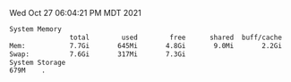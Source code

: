 Wed Oct 27 06:04:21 PM MDT 2021
```bash
System Memory
               total        used        free      shared  buff/cache   available
Mem:           7.7Gi       645Mi       4.8Gi       9.0Mi       2.2Gi       6.7Gi
Swap:          7.6Gi       317Mi       7.3Gi
System Storage
679M	.
```
```bash
